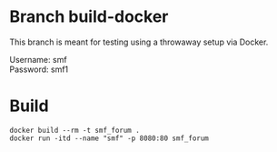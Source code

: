 # Branch build-docker
This branch is meant for testing using a throwaway setup via Docker.

Username: smf  
Password: smf1  

# Build
`docker build --rm -t smf_forum .`  
`docker run -itd --name "smf" -p 8080:80 smf_forum`  

